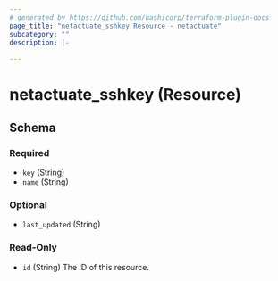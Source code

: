 ```yaml
---
# generated by https://github.com/hashicorp/terraform-plugin-docs
page_title: "netactuate_sshkey Resource - netactuate"
subcategory: ""
description: |-
  
---
```


# netactuate_sshkey (Resource)





<!-- schema generated by tfplugindocs -->
## Schema

### Required

- `key` (String)
- `name` (String)

### Optional

- `last_updated` (String)

### Read-Only

- `id` (String) The ID of this resource.


